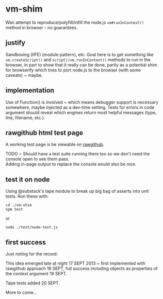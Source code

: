 vm-shim
=======

Wan attempt to reproduce/polyfill/infill the node.js <code>vm#runInContext()</code> method in browser - no guarantees.

justify
-------

Sandboxing (IIFE) (module pattern), etc.  Goal here is to get something like <code>vm.createScript()</code> 
and <code>script||vm.runInContext()</code> methods to run in the browser, in part to show that it really can be 
done, partly as a potential shim for browserify which tries to port node.js to the browser (with some caveats) ~ maybe.

implementation
--------------

Use of Function() is involved ~ which means debugger support is necessary somewhere, maybe 
injected as a dev-time setting.  Tests for errors in code argument should reveal which engines return most helpful 
messages (type, line, filename, etc.).

rawgithub html test page
------------------------

A working test page is be viewable on 
<a href='//rawgithub.com/dfkaye/vm-shim/master/test.html' target='_new' title='opens in new tab or window'>
  rawgithub</a>.

TODO ~ Should have a test suite running there too so we don't need the console open to see them pass.  
Adding in-page output to replace the console would also be nice.

test it on node
---------------

Using @substack's tape module to break up big bag of asserts into unit tests. Run these with:

    cd ./vm-shim
    npm test
  
or 
  
    node ./test/node-test.js

first success
-------------
Just noting for the record:

This idea emerged late at night 17 SEPT 2013 ~ first implemented with rawgithub 
approach 18 SEPT, full success including objects as properties of the context 
argument 19 SEPT.

Tape tests added 20 SEPT.

More to come...


